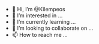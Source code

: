 - 👋 Hi, I’m @Kilempeos
- 👀 I’m interested in ...
- 🌱 I’m currently learning ...
- 💞️ I’m looking to collaborate on ...
- 📫 How to reach me ...

<!---
Kilempeos/Kilempeos is a ✨ special ✨ repository because its `README.md` (this file) appears on your GitHub profile.
You can click the Preview link to take a look at your changes.
--->
